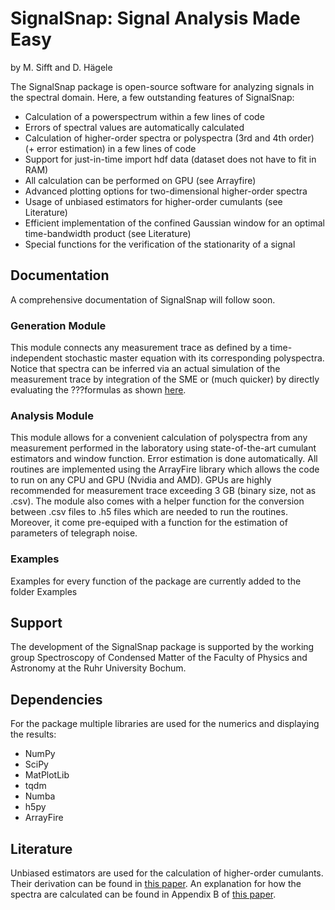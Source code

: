 # SignalSnap: Signal Analysis Made Easy 
by M. Sifft and D. Hägele

The SignalSnap package is open-source software for analyzing signals in the spectral domain. Here, a few outstanding 
features of SignalSnap:
* Calculation of a powerspectrum within a few lines of code
* Errors of spectral values are automatically calculated 
* Calculation of higher-order spectra or polyspectra (3rd and 4th order) (+ error estimation) in a few lines of code
* Support for just-in-time import hdf data (dataset does not have to fit in RAM)
* All calculation can be performed on GPU (see Arrayfire) 
* Advanced plotting options for two-dimensional higher-order spectra 
* Usage of unbiased estimators for higher-order cumulants (see Literature)
* Efficient implementation of the confined Gaussian window for an optimal time-bandwidth product (see Literature)
* Special functions for the verification of the stationarity of a signal

## Documentation
A comprehensive documentation of SignalSnap will follow soon. 
### Generation Module
This module connects any measurement trace as defined by a time-independent stochastic master equation with its corresponding polyspectra. Notice that spectra can be inferred via an actual simulation of the measurement trace by integration of the SME or (much quicker) by directly evaluating the ???formulas as shown [here](https://link.aps.org/doi/10.1103/PhysRevB.98.205143). 
### Analysis Module
This module allows for a convenient calculation of polyspectra from any measurement performed in the laboratory using state-of-the-art cumulant estimators and window function. Error estimation is done automatically. All routines are implemented using the ArrayFire library which allows the code to run on any CPU and GPU (Nvidia and AMD). GPUs are highly recommended for measurement trace exceeding 3 GB (binary size, not as .csv). The module also comes with a helper function for the conversion between .csv files to .h5 files which are needed to run the routines. Moreover, it come pre-equiped with a function for the estimation of parameters of telegraph noise.

### Examples
Examples for every function of the package are currently added to the folder Examples

## Support
The development of the SignalSnap package is supported by the working group Spectroscopy of Condensed Matter of the 
Faculty of Physics and Astronomy at the Ruhr University Bochum.

## Dependencies
For the package multiple libraries are used for the numerics and displaying the results:
* NumPy
* SciPy
* MatPlotLib
* tqdm
* Numba
* h5py
* ArrayFire

## Literature
Unbiased estimators are used for the calculation of higher-order cumulants. Their derivation can be found in
[this paper](https://arxiv.org/abs/2011.07992). An explanation for how the spectra are calculated can be found in
Appendix B of [this paper](https://doi.org/10.1103/PhysRevResearch.3.033123).